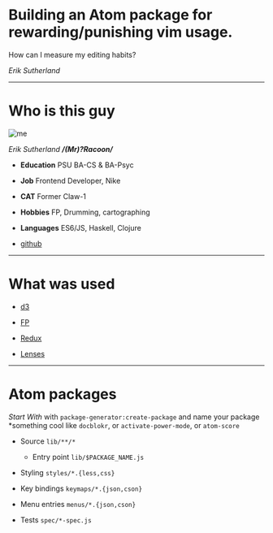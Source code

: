 
# Building an Atom package for rewarding/punishing vim usage.

How can I measure my editing habits?

*Erik Sutherland*

---

Who is this guy
===============

![me](https://avatars2.githubusercontent.com/u/2682113?v=3&s=466)

*Erik Sutherland* ***/(Mr)?Racoon/***

* **Education** PSU BA-CS & BA-Psyc

* **Job** Frontend Developer, Nike

* **CAT** Former Claw-1

* **Hobbies** FP, Drumming, cartographing

* **Languages** ES6/JS, Haskell, Clojure

* [github](https://github.com/MrRacoon)

---

# What was used

* [d3](https://d3js.org)

* [FP](http://ramdajs.com)

* [Redux](https://github.com/reactjs/redux)

* [Lenses](https://github.com/calmm-js/partial.lenses)

---

# Atom packages

*Start With* with `package-generator:create-package` and name your package
*something cool like `docblokr`, or `activate-power-mode`, or `atom-score`

- Source `lib/**/*`

    - Entry point `lib/$PACKAGE_NAME.js`

- Styling `styles/*.{less,css}`

- Key bindings `keymaps/*.{json,cson}`

- Menu entries `menus/*.{json,cson}`

- Tests `spec/*-spec.js`
